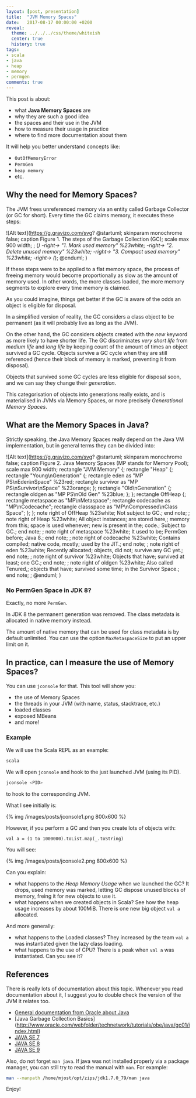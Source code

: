 ```yaml
---
layout: [post, presentation]
title:  "JVM Memory Spaces"
date:   2017-08-17 00:00:00 +0200
reveal:
  theme: ../../../css/theme/whiteish
  center: true
  history: true
tags:
- scala
- java
- heap
- memory
- permgen
comments: true
---
```


This post is about:

- what **Java Memory Spaces** are
- why they are such a good idea
- the spaces and their use in the JVM
- how to measure their usage in practice
- where to find more documentation about them

<!--slide-down-->

It will help you better understand concepts like:

- `OutOfMemoryError`
- `PermGen`
- `heap memory`
- etc.

<!--slide-next-->

<!--more-->

## Why the need for Memory Spaces?

<!--slide-ignore-begin-->

The JVM frees unreferenced memory via an entity called Garbage Collector (or GC for short).
Every time the GC claims memory, it executes these steps:

<!--slide-ignore-end-->

![Alt text](https://g.gravizo.com/svg?
@startuml;
skinparam monochrome false;
caption Figure 1. The steps of the Garbage Collection (GC);
scale max 900 width;
;
(*) -right-> "1. Mark used memory" %23white;
-right-> "2. Delete unused memory" %23white;
-right-> "3. Compact used memory" %23white;
-right-> \(*\);
@enduml;
)

<!--slide-ignore-begin-->

If these steps were to be applied to a flat memory space, the process of freeing memory would become
proportionally as slow as the amount of memory used. In other words, the more classes loaded, the more
memory segments to explore every time memory is claimed.

As you could imagine, things get better if the GC is aware of the odds an object is eligible for disposal.

In a simplified version of reality, the GC considers a class object to be permanent (as it will probably
live as long as the JVM).

On the other hand, the GC considers objects created with the _new_ keyword as
more likely to have shorter life. The GC discriminates _very short life_ from _medium life_ and _long life_
by keeping count of the amount of times an object survived a GC cycle. Objects survive a GC cycle when they
are still referenced (hence their block of memory is marked, preventing it from disposal).

Objects that survived some GC cycles are less eligible for disposal soon, and we can say they change
their _generation_.

This categorisation of objects into generations really exists, and is materialised in JVMs via Memory Spaces,
or more precisely _Generational Memory Spaces_.

<!--slide-ignore-end-->

<!--slide-next-->

## What are the Memory Spaces in Java?

<!--slide-ignore-begin-->

Strictly speaking, the Java Memory Spaces really depend on the Java VM implementation, but in general
terms they can be divided into:

<!--slide-ignore-end-->

![Alt text](https://g.gravizo.com/svg?
@startuml;
skinparam monochrome false;
caption Figure 2. Java Memory Spaces (MP stands for Memory Pool);
scale max 900 width;
rectangle "JVM Memory" {;
  rectangle "Heap" {;
    rectangle "Young\\nGeneration" {;
      rectangle eden as "MP PS\\nEden\\nSpace" %23red;
      rectangle survivor as "MP PS\\nSurvivor\\nSpace" %23orange;
    };
    rectangle "Old\\nGeneration" {;
      rectangle oldgen as "MP PS\\nOld Gen" %23blue;
    };
  };
  rectangle OffHeap {;
    rectangle metaspace as "MP\\nMetaspace";
    rectangle codecache as "MP\\nCodecache";
    rectangle classspace as "MP\\nCompressed\\nClass Space";
  };
};
note right of OffHeap %23white;
  Not subject to GC.;
end note;
;
note right of Heap %23white;
  All object instances;
  are stored here,;
  memory from this;
  space is used whenever;
  new is present in the;
  code.;
  Subject to GC.;
end note;
;
note right of metaspace %23white;
  It used to be;
  PermGen before;
  Java 8.;
end note;
;
note right of codecache %23white;
  Contains compiled;
  native code, mostly;
  used by the JIT.;
end note;
;
note right of eden %23white;
   Recently allocated;
   objects, did not;
   survive any GC yet.;
end note;
;
note right of survivor %23white;
   Objects that have;
   survived at least;
   one GC.;
end note;
;
note right of oldgen %23white;
  Also called Tenured,;
  objects that have;
  survived some time;
  in the Survivor Space.;
end note;
;
@enduml;
)

<!--slide-down-->

### No PermGen Space in JDK 8?

Exactly, no more `PermGen`. 

In JDK 8 the permanent generation was removed. The class metadata is allocated in native memory instead.

<!--slide-ignore-begin-->

The amount of native memory that can be used for class metadata is by default unlimited. You can use the option `MaxMetaspaceSize` to put an upper limit on it.

<!--slide-ignore-end-->

<!--slide-next-->

## In practice, can I measure the use of Memory Spaces?

You can use `jconsole` for that. This tool will show you:

- the use of Memory Spaces
- the threads in your JVM (with name, status, stacktrace, etc.)
- loaded classes
- exposed MBeans
- and more!

<!--slide-down-->

### Example

We will use the Scala REPL as an example: 

```bash
scala
```

We will open `jconsole` and hook to the just launched JVM (using its PID).

```bash
jconsole <PID>
```

to hook to the corresponding JVM.

<!--slide-ignore-begin-->

What I see initially is:

<!--slide-ignore-end-->

<!--slide-down-->

{% img /images/posts/jconsole1.png 800x600 %}

<!--slide-down-->

However, if you perform a GC and then you create lots of objects with:

```
val a = (1 to 1000000).toList.map(_.toString)
```

<!--slide-down-->

<!--slide-ignore-begin-->

You will see:

<!--slide-ignore-end-->

{% img /images/posts/jconsole2.png 800x600 %}

<!--slide-down-->

Can you explain:

- what happens to the _Heap Memory Usage_ when we launched the GC? It drops, used memory was marked, letting GC dispose unused blocks of memory, freing it for new objects to use it.
- what happens when we created objects in Scala? See how the heap usage increases by about 100MiB. There is one new big object `val a` allocated.

<!--slide-down-->

And more generally:

- what happens to the Loaded classes? They increased by the team `val a` was instantiated given the lazy class loading.
- what happens to the use of CPU? There is a peak when `val a` was instantiated. Can you see it?

<!--slide-next-->

## References

There is really lots of documentation about this topic. Whenever you read documentation about it, I suggest you to
double check the version of the JVM it relates too.

- [General documentation from Oracle about Java](http://docs.oracle.com/en/java/)
- [Java Garbage Collection Basics] (http://www.oracle.com/webfolder/technetwork/tutorials/obe/java/gc01/index.html)
- [JAVA SE 7](http://docs.oracle.com/javase/7/)
- [JAVA SE 8](http://docs.oracle.com/javase/8/)
- [JAVA SE 9](http://docs.oracle.com/javase/9/)

<!--slide-down-->

Also, do not forget `man java`. If java was not installed properly via a package manager, you can still try to read the manual with `man`. For example: 

```bash
man --manpath /home/mjost/opt/zips/jdk1.7.0_79/man java
```

<!--slide-next-->

Enjoy!
